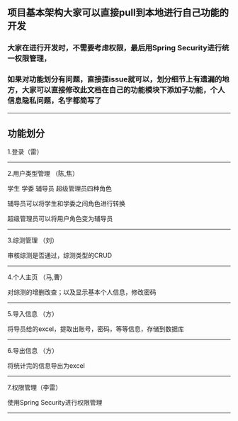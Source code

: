 
## 项目基本架构大家可以直接pull到本地进行自己功能的开发

###  大家在进行开发时，不需要考虑权限，最后用Spring Security进行统一权限管理，
###  如果对功能划分有问题，直接提issue就可以，划分细节上有遗漏的地方，大家可以直接修改此文档在自己的功能模块下添加子功能，个人信息隐私问题，名字都简写了
___
## 功能划分

 1.登录（雷）  
 
    
___   
 2.用户类型管理 （陈,焦）
 
   学生 学委 辅导员 超级管理员四种角色
   
   辅导员可以将学生和学委之间角色进行转换
   
   超级管理员可以将用户角色变为辅导员
   
___
 3.综测管理 （刘）
 
   审核综测是否通过，综测类型的CRUD
   ___
 4.个人主页 （马,曹）
 
   对综测的增删改查；以及显示基本个人信息，修改密码
   ___
 5.导入信息 （方）
 
   将导员给的excel，提取出账号，密码，等等信息，存储到数据库
   ___
 6.导出信息 （方）
 
   将统计完的信息导出为excel
   ___
 7.权限管理（李雷）
 
   使用Spring Security进行权限管理
   ___




  
